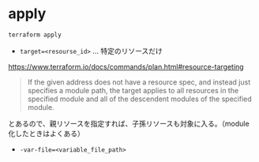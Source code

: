 # apply

```bash
terraform apply
```

- `target=<resourse_id>` ... 特定のリソースだけ

https://www.terraform.io/docs/commands/plan.html#resource-targeting

> If the given address does not have a resource spec, and instead just specifies a module path, the target applies to all resources in the specified module and all of the descendent modules of the specified module.

とあるので、親リソースを指定すれば、子孫リソースも対象に入る。（module 化したときはよくある）

- `-var-file=<variable_file_path>`